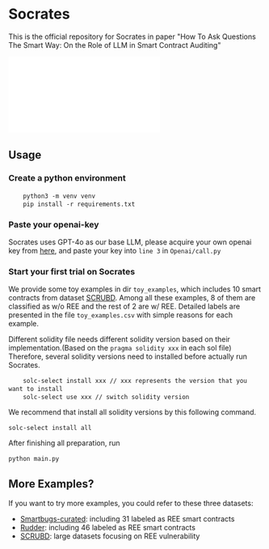 # Socrates
This is the official repository for Socrates in paper "How To Ask Questions The Smart Way: On the Role of LLM in Smart Contract Auditing"

![Structure](Overall_Structure.pdf)

## Usage
### Create a python environment
```
    python3 -m venv venv  
    pip install -r requirements.txt 
```


### Paste your openai-key
Socrates uses GPT-4o as our base LLM, please acquire your own openai key from [here](https://platform.openai.com/docs/overview), and paste your key into ```line 3``` in ```Openai/call.py```

### Start your first trial on Socrates
We provide some toy examples in dir ```toy_examples```, which includes 10 smart contracts from dataset [SCRUBD](https://github.com/sujeetc/SCRUBD). Among all these examples, 8 of them are classified as w/o REE and the rest of 2 are w/ REE. Detailed labels are presented in the file ```toy_examples.csv``` with simple reasons for each example.

Different solidity file needs different solidity version based on their implementation.(Based on the ```pragma solidity xxx``` in each sol file) Therefore, several solidity versions need to installed before actually run Socrates.
```
    solc-select install xxx // xxx represents the version that you want to install
    solc-select use xxx // switch solidity version
```
We recommend that install all solidity versions by this following command.
```
solc-select install all
```
After finishing all preparation, run
```
python main.py
```

## More Examples?
If you want to try more examples, you could refer to these three datasets:

- [Smartbugs-curated](https://github.com/smartbugs/smartbugs-curated): including 31 labeled as REE smart contracts
- [Rudder](https://github.com/InPlusLab/ReentrancyStudy-Data): including 46 labeled as REE smart contracts
- [SCRUBD](https://github.com/sujeetc/SCRUBD): large datasets focusing on REE vulnerability
